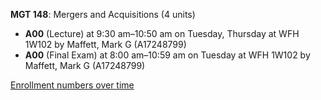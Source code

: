 **MGT 148**: Mergers and Acquisitions (4 units)

- **A00** (Lecture) at 9:30 am–10:50 am on Tuesday, Thursday at WFH 1W102 by Maffett, Mark G (A17248799)
- **A00** (Final Exam) at 8:00 am–10:59 am on Tuesday at WFH 1W102 by Maffett, Mark G (A17248799)

[Enrollment numbers over time](./MGT148.tsv)
